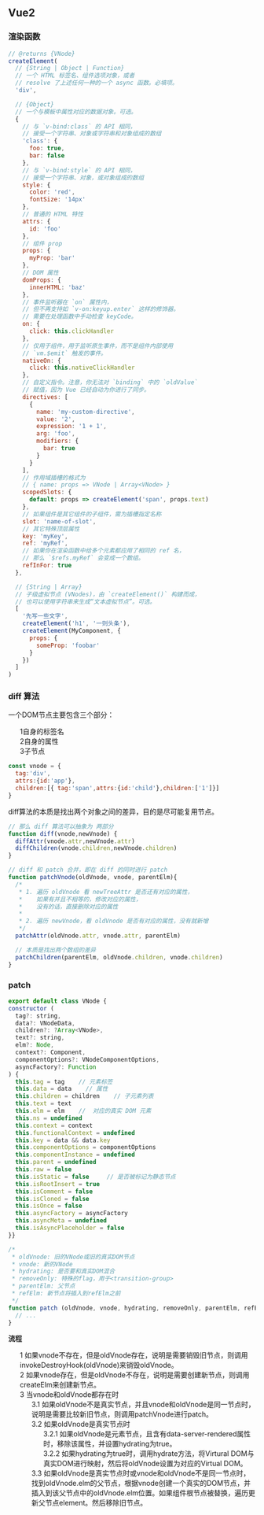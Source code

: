 ## Vue2

### 渲染函数
```js
// @returns {VNode}
createElement(
  // {String | Object | Function}
  // 一个 HTML 标签名、组件选项对象，或者
  // resolve 了上述任何一种的一个 async 函数。必填项。
  'div',

  // {Object}
  // 一个与模板中属性对应的数据对象。可选。
  {
    // 与 `v-bind:class` 的 API 相同，
    // 接受一个字符串、对象或字符串和对象组成的数组
    'class': {
      foo: true,
      bar: false
    },
    // 与 `v-bind:style` 的 API 相同，
    // 接受一个字符串、对象，或对象组成的数组
    style: {
      color: 'red',
      fontSize: '14px'
    },
    // 普通的 HTML 特性
    attrs: {
      id: 'foo'
    },
    // 组件 prop
    props: {
      myProp: 'bar'
    },
    // DOM 属性
    domProps: {
      innerHTML: 'baz'
    },
    // 事件监听器在 `on` 属性内，
    // 但不再支持如 `v-on:keyup.enter` 这样的修饰器。
    // 需要在处理函数中手动检查 keyCode。
    on: {
      click: this.clickHandler
    },
    // 仅用于组件，用于监听原生事件，而不是组件内部使用
    // `vm.$emit` 触发的事件。
    nativeOn: {
      click: this.nativeClickHandler
    },
    // 自定义指令。注意，你无法对 `binding` 中的 `oldValue`
    // 赋值，因为 Vue 已经自动为你进行了同步。
    directives: [
      {
        name: 'my-custom-directive',
        value: '2',
        expression: '1 + 1',
        arg: 'foo',
        modifiers: {
          bar: true
        }
      }
    ],
    // 作用域插槽的格式为
    // { name: props => VNode | Array<VNode> }
    scopedSlots: {
      default: props => createElement('span', props.text)
    },
    // 如果组件是其它组件的子组件，需为插槽指定名称
    slot: 'name-of-slot',
    // 其它特殊顶层属性
    key: 'myKey',
    ref: 'myRef',
    // 如果你在渲染函数中给多个元素都应用了相同的 ref 名，
    // 那么 `$refs.myRef` 会变成一个数组。
    refInFor: true
  },

  // {String | Array}
  // 子级虚拟节点 (VNodes)，由 `createElement()` 构建而成，
  // 也可以使用字符串来生成“文本虚拟节点”。可选。
  [
    '先写一些文字',
    createElement('h1', '一则头条'),
    createElement(MyComponent, {
      props: {
        someProp: 'foobar'
      }
    })
  ]
)
```

### diff 算法
一个DOM节点主要包含三个部分：
1. 自身的标签名
2. 自身的属性
3. 子节点
```js
const vnode = {
  tag:'div',
  attrs:{id:'app'},
  children:[{ tag:'span',attrs:{id:'child'},children:['1']}]
}
```
diff算法的本质是找出两个对象之间的差异，目的是尽可能复用节点。
```js
// 那么 diff 算法可以抽象为 两部分
function diff(vnode,newVnode) {
  diffAttr(vnode.attr,newVnode.attr)
  diffChildren(vnode.children,newVnode.children)
}

// diff 和 patch 合并，即在 diff 的同时进行 patch
function patchVnode(oldVnode, vnode, parentElm){
  /*
   * 1. 遍历 oldVnode 看 newTreeAttr 是否还有对应的属性，
   *    如果有并且不相等的，修改对应的属性，
   *    没有的话，直接删除对应的属性
   * 
   * 2. 遍历 newVnode，看 oldVnode 是否有对应的属性，没有就新增
   */
  patchAttr(oldVnode.attr, vnode.attr, parentElm)

  // 本质是找出两个数组的差异
  patchChildren(parentElm, oldVnode.children, vnode.children)
}
```

### patch
```js
export default class VNode {
constructor (
  tag?: string,
  data?: VNodeData,
  children?: ?Array<VNode>,
  text?: string,
  elm?: Node,
  context?: Component,
  componentOptions?: VNodeComponentOptions,
  asyncFactory?: Function
) {
  this.tag = tag    // 元素标签
  this.data = data    // 属性
  this.children = children    // 子元素列表
  this.text = text
  this.elm = elm    //  对应的真实 DOM 元素
  this.ns = undefined
  this.context = context
  this.functionalContext = undefined
  this.key = data && data.key
  this.componentOptions = componentOptions
  this.componentInstance = undefined
  this.parent = undefined
  this.raw = false
  this.isStatic = false     // 是否被标记为静态节点
  this.isRootInsert = true
  this.isComment = false
  this.isCloned = false
  this.isOnce = false
  this.asyncFactory = asyncFactory
  this.asyncMeta = undefined
  this.isAsyncPlaceholder = false
}}
```

```js
/*
 * oldVnode: 旧的VNode或旧的真实DOM节点
 * vnode: 新的VNode
 * hydrating: 是否要和真实DOM混合
 * removeOnly: 特殊的flag，用于<transition-group>
 * parentElm: 父节点
 * refElm: 新节点将插入到refElm之前
 */
function patch (oldVnode, vnode, hydrating, removeOnly, parentElm, refElm) {
  // ...
}
```
**流程**
<style>
  li { list-style: none; }
  ol { counter-reset: index1 0; }
  ol>li::before { content: counter(index1); counter-increment: index1; }
  ol ol { counter-reset: index2 0; }
  ol ol>li::before { content: counter(index1)"."counter(index2); counter-increment: index2; }
  ol ol ol { counter-reset: index3 0; }
  ol ol ol>li::before { content: counter(index1)"."counter(index2)"."counter(index3); counter-increment: index3; }
</style>
<ol>
  <li>
    如果vnode不存在，但是oldVnode存在，说明是需要销毁旧节点，则调用invokeDestroyHook(oldVnode)来销毁oldVnode。
  </li>
  <li>
    如果vnode存在，但是oldVnode不存在，说明是需要创建新节点，则调用createElm来创建新节点。
  </li>
  <li>
    当vnode和oldVnode都存在时
    <ol>
      <li>
        如果oldVnode不是真实节点，并且vnode和oldVnode是同一节点时，说明是需要比较新旧节点，则调用patchVnode进行patch。
      </li>
      <li>
        如果oldVnode是真实节点时
        <ol>
          <li>
            如果oldVnode是元素节点，且含有data-server-rendered属性时，移除该属性，并设置hydrating为true。
          </li>
          <li>
            如果hydrating为true时，调用hydrate方法，将Virtural DOM与真实DOM进行映射，然后将oldVnode设置为对应的Virtual DOM。
          </li>
        </ol>
      </li>
      <li>
         如果oldVnode是真实节点时或vnode和oldVnode不是同一节点时，找到oldVnode.elm的父节点，根据vnode创建一个真实的DOM节点，并插入到该父节点中的oldVnode.elm位置。如果组件根节点被替换，遍历更新父节点element。然后移除旧节点。
      </li>
    </ol>
  </li>
</ol>
